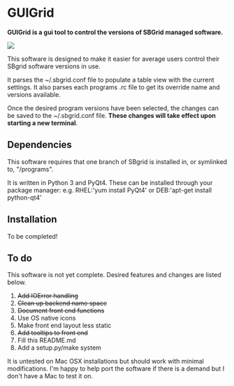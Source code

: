 

# GUIGrid

**GUIGrid is a gui tool to control the versions of SBGrid managed software.**

![](http://octavia.smith.man.ac.uk/PBRB_Gabe/gbsgrid/raw/master/icons/screenshot.png)

This software is designed to make it easier for average users control their SBgrid software versions in use.

It parses the ~/.sbgrid.conf file to populate a table view with the current settings. It also parses each programs .rc file to get its override name and versions available. 

Once the desired program versions have been selected, the changes can be saved to the ~/.sbgrid.conf file. **These changes will take effect upon starting a new terminal**.

## Dependencies
This software requires that one branch of SBgrid is installed in, or symlinked to, "/programs". 

It is written in Python 3 and PyQt4. These can be installed through your package manager:
e.g. RHEL:'yum install PyQt4' or DEB:'apt-get install python-qt4'

## Installation
To be completed!


## To do
This software is not yet complete. Desired features and changes are listed below.


1. ~~Add IOError handling~~
1. ~~Clean up backend name space~~
1. ~~Document front end functions~~
1. Use OS native icons
1. Make front end layout less static
1. ~~Add tooltips to front end~~
1. Fill this README.md
1. Add a setup.py/make system

It is untested on Mac OSX installations but should work with minimal modifications. I'm happy to help port the software if there is a demand but I don't have a Mac to test it on.


